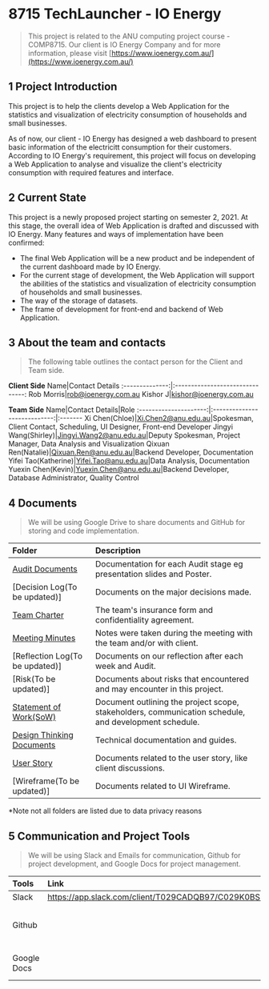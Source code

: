 # 8715 TechLauncher - IO Energy
> This project is related to the ANU computing project course - COMP8715. Our client is IO Energy Company and for more information, please visit [https://www.ioenergy.com.au/](https://www.ioenergy.com.au/)  

## 1 Project Introduction
This project is to help the clients develop a Web Application for the statistics and visualization of electricity consumption of households and small businesses.   

As of now, our client - IO Energy has designed a web dashboard to present basic information of the electricitt consumption for their customers. According to IO Energy's requirement, this project will focus on developing a Web Application to analyse and visualize the client's electricity consumption with required features and interface.  
## 2 Current State
This project is a newly proposed project starting on semester 2, 2021. At this stage, the overall idea of Web Application is drafted and discussed with IO Energy. Many features and ways of implementation have been confirmed:
- The final Web Application will be a new product and be independent of the current dashboard made by IO Energy.
- For the current stage of development, the Web Application will support the abilities of the statistics and visualization of electricity consumption of households and small businesses.
- The way of the storage of datasets.
- The frame of development for front-end and backend of Web Application.

## 3 About the team and contacts
> The following table outlines the contact person for the Client and Team side.  

**Client Side**
Name|Contact Details
:--------------:|:-------------------------------:
Rob Morris|rob@ioenergy.com.au
Kishor J|kishor@ioenergy.com.au

**Team Side**
Name|Contact Details|Role
:---------------------:|:----------------------------:|:-------
Xi Chen(Chloe)|Xi.Chen2@anu.edu.au|Spokesman, Client Contact, Scheduling, UI Designer, Front-end Developer
Jingyi Wang(Shirley)|Jingyi.Wang2@anu.edu.au|Deputy Spokesman, Project Manager, Data Analysis and Visualization
Qixuan Ren(Natalie)|Qixuan.Ren@anu.edu.au|Backend Developer, Documentation
Yifei Tao(Katherine)|Yifei.Tao@anu.edu.au|Data Analysis, Documentation
Yuexin Chen(Kevin)|Yuexin.Chen@anu.edu.au|Backend Developer, Database Administrator, Quality Control

## 4 Documents
> We will be using Google Drive to share documents and GitHub for storing and code implementation.

Folder|Description
:-----------|:-----------
[Audit Documents](https://github.com/YuexinChen96/8715-IOEnergy/blob/main/Documents/Audit%20Slides/Audit%201%20Slides%20-%20IO%20Energy.pdf)|Documentation for each Audit stage eg presentation slides and Poster.
[Decision Log(To be updated)]|Documents on the major decisions made.
[Team Charter](https://github.com/YuexinChen96/8715-IOEnergy/blob/main/Documents/Team%20Charter.pdf)|The team's insurance form and confidentiality agreement.
[Meeting Minutes](https://github.com/YuexinChen96/8715-IOEnergy/tree/main/Documents/Meeting%20records)|Notes were taken during the meeting with the team and/or with client.
[Reflection Log(To be updated)]|Documents on our reflection after each week and Audit.
[Risk(To be updated)]|Documents about risks that encountered and may encounter in this project.
[Statement of Work(SoW)](https://github.com/YuexinChen96/8715-IOEnergy/blob/main/Documents/SoW%20IO%20Energy.pdf)|Document outlining the project scope, stakeholders, communication schedule, and development schedule.
[Design Thinking Documents](https://github.com/YuexinChen96/8715-IOEnergy/tree/main/Documents/Design%20think%20process)|Technical documentation and guides.
[User Story](https://www.ioenergy.com.au/)|Documents related to the user story, like client discussions.
[Wireframe(To be updated)]|Documents related to UI Wireframe.

*Note not all folders are listed due to data privacy reasons

## 5 Communication and Project Tools
> We will be using Slack and Emails for communication, Github for project development, and Google Docs for project management.

Tools|Link|How to access
:------|:------------------|:------------
Slack|https://app.slack.com/client/T029CADQB97/C029K0BSESE|Click the link
Github| |Please email Yuexin Chen at Yuexin.Chen@anu.edu.au for repo access
Google Docs| |Please email Yifei Tao at Yifei.Tao@anu.edu.au for document access
